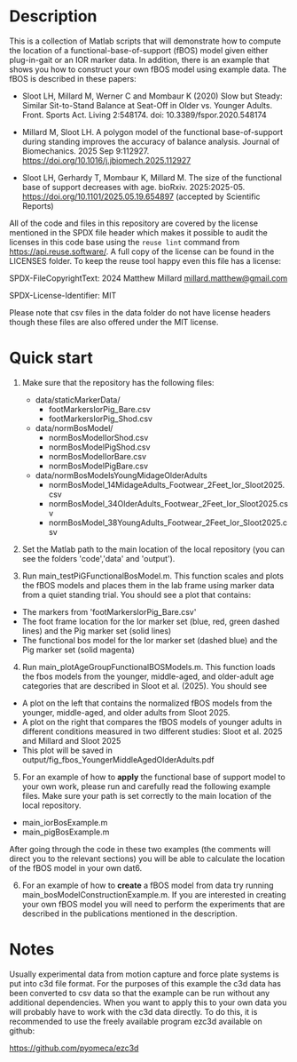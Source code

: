 # Description

This is a collection of Matlab scripts that will demonstrate how to compute the location of a functional-base-of-support (fBOS) model given either plug-in-gait or an IOR marker data. In addition, there is an example that shows you how to construct your own fBOS model using example data. The fBOS is described in these papers:

  - Sloot LH, Millard M, Werner C and Mombaur K (2020) Slow but Steady: Similar Sit-to-Stand Balance at Seat-Off in Older vs. Younger Adults. Front. Sports Act. Living 2:548174. doi: 10.3389/fspor.2020.548174

  -  Millard M, Sloot LH. A polygon model of the functional base-of-support during standing improves the accuracy of balance analysis. Journal of Biomechanics. 2025 Sep 9:112927. https://doi.org/10.1016/j.jbiomech.2025.112927

  - Sloot LH, Gerhardy T, Mombaur K, Millard M. The size of the functional base of support decreases with age. bioRxiv. 2025:2025-05. https://doi.org/10.1101/2025.05.19.654897 (accepted by Scientific Reports)

All of the code and files in this repository are covered by the license mentioned in the SPDX file header which makes it possible to audit the licenses in this code base using the ```reuse lint``` command from https://api.reuse.software/. A full copy of the license can be found in the LICENSES folder. To keep the reuse tool happy even this file has a license:

 SPDX-FileCopyrightText: 2024 Matthew Millard <millard.matthew@gmail.com>

 SPDX-License-Identifier: MIT

Please note that csv files in the data folder do not have license headers though these files are also offered under the MIT license.

# Quick start
1. Make sure that the repository has the following files:

    - data/staticMarkerData/
        - footMarkersIorPig_Bare.csv
        - footMarkersIorPig_Shod.csv     
    - data/normBosModel/
        - normBosModelIorShod.csv  
        - normBosModelPigShod.csv  
        - normBosModelIorBare.csv  
        - normBosModelPigBare.csv  
    - data/normBosModelsYoungMidageOlderAdults
        - normBosModel_14MidageAdults_Footwear_2Feet_Ior_Sloot2025.csv
        - normBosModel_34OlderAdults_Footwear_2Feet_Ior_Sloot2025.csv
        - normBosModel_38YoungAdults_Footwear_2Feet_Ior_Sloot2025.csv

2. Set the Matlab path to the main location of the local repository (you can see the folders 'code','data' and 'output').

3. Run main_testPiGFunctionalBosModel.m. This function scales and plots the fBOS models and places them in the lab frame using marker data from a quiet standing trial. You should see a plot that contains:

  - The markers from 'footMarkersIorPig_Bare.csv'  
  - The foot frame location for the Ior marker set (blue, red, green dashed lines) and the Pig marker set (solid lines)
  - The functional bos model for the Ior marker set (dashed blue) and the Pig marker set (solid magenta)

4. Run main_plotAgeGroupFunctionalBOSModels.m. This function loads the fbos models from the younger, middle-aged, and older-adult age categories that are described in Sloot et al. (2025). You should see

  - A plot on the left that contains the normalized fBOS models from the younger, middle-aged, and older adults from Sloot 2025.
  - A plot on the right that compares the fBOS models of younger adults in different conditions measured in two different studies: Sloot et al. 2025 and Millard and Sloot 2025
  - This plot will be saved in output/fig_fbos_YoungerMiddleAgedOlderAdults.pdf

5. For an example of how to **apply** the functional base of support model to your own work, please run and carefully read the following example files. Make sure your path is set correctly to the main location of the local repository.

  - main_iorBosExample.m
  - main_pigBosExample.m

After going through the code in these two examples (the comments will direct you to the relevant sections) you will be able to calculate the location of the fBOS model in your own dat6.

6. For an example of how to **create** a fBOS model from data try running main_bosModelConstructionExample.m. If you are interested in creating your own fBOS model you will need to perform the experiments that are described in the publications mentioned in the description.

# Notes

Usually experimental data from motion capture and force plate systems is put into c3d file format. For the purposes of this example the c3d data has been converted to csv data so that the example can be run without any additional dependencies. When you want to apply this to your own data you will probably have to work with the c3d data directly. To do this, it is recommended to use the freely available program ezc3d available on github:

https://github.com/pyomeca/ezc3d